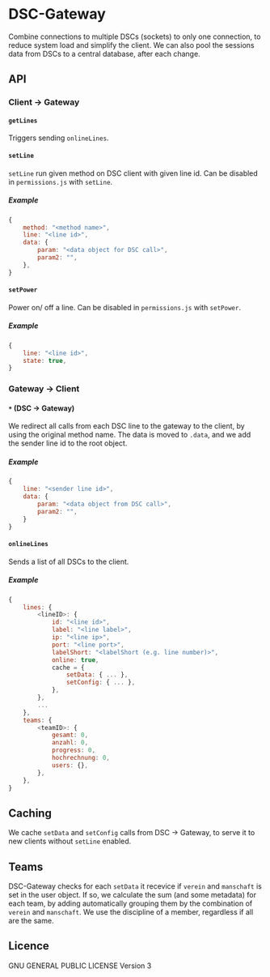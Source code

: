 # DSC-Gateway
Combine connections to multiple DSCs (sockets) to only one connection, to reduce system load and simplify the client.
We can also pool the sessions data from DSCs to a central database, after each change.

## API

### Client -> Gateway
#### `getLines`
Triggers sending `onlineLines`.


#### `setLine`
`setLine` run given method on DSC client with given line id.
Can be disabled in `permissions.js` with `setLine`.

##### Example
```javascript
{
	method: "<method name>",
	line: "<line id>",
	data: {
		param: "<data object for DSC call>",
		param2: "",
	},
}
```


#### `setPower`
Power on/ off a line.
Can be disabled in `permissions.js` with `setPower`.

##### Example
```javascript
{
	line: "<line id>",
	state: true,
}
```



### Gateway -> Client
#### `*` (DSC -> Gateway)
We redirect all calls from each DSC line to the gateway to the client, by using the original method name.
The data is moved to `.data`, and we add the sender line id to the root object.

##### Example
```javascript
{
	line: "<sender line id>",
	data: {
		param: "<data object from DSC call>",
		param2: "",
	}
}
```


#### `onlineLines`
Sends a list of all DSCs to the client.

##### Example
```javascript
{
	lines: {
		<lineID>: {
			id: "<line id>",
			label: "<line label>",
			ip: "<line ip>",
			port: "<line port>",
			labelShort: "<labelShort (e.g. line number)>",
			online: true,
			cache = {
				setData: { ... },
				setConfig: { ... },
			},
		},
		...
	},
	teams: {
		<teamID>: {
			gesamt: 0,
			anzahl: 0,
			progress: 0,
			hochrechnung: 0,
			users: {},
		},
	},
}
```



## Caching
We cache `setData` and `setConfig` calls from DSC -> Gateway, to serve it to new clients without `setLine` enabled.


## Teams
DSC-Gateway checks for each `setData` it recevice if `verein` and `manschaft` is set in the user object.
If so, we calculate the sum (and some metadata) for each team, by adding automatically grouping them by the combination of `verein` and `manschaft`.
We use the discipline of a member, regardless if all are the same.


## Licence
GNU GENERAL PUBLIC LICENSE Version 3
